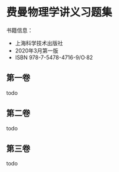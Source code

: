 # 费曼物理学讲义习题集

书籍信息：
- 上海科学技术出版社
- 2020年3月第一版
- ISBN 978-7-5478-4716-9/O·82

## 第一卷
todo

## 第二卷
todo

## 第三卷
todo

